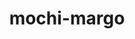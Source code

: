 ---
title: "mochi-margo"
layout: cache
categories: [package, develop-2024-10-13]
meta: {"versions": ["0.17.0"], "compilers": ["gcc@=11.1.0", "gcc@=11.4.0", "gcc@=9.4.0", "oneapi@=2024.2.1"], "oss": ["ubuntu20.04", "ubuntu22.04"], "platforms": ["linux"], "targets": ["neoverse_v1", "neoverse_v2", "ppc64le", "x86_64_v3"], "stacks": ["data-vis-sdk", "e4s", "e4s-neoverse-v2", "e4s-neoverse_v1", "e4s-oneapi", "e4s-power", "root"], "num_specs": 10, "num_specs_by_stack": {"root": 10, "e4s-power": 1, "data-vis-sdk": 2, "e4s-neoverse_v1": 2, "e4s-neoverse-v2": 1, "e4s": 2, "e4s-oneapi": 2}}
spec_details: [{"hash": "prbk5crdmo36dshs6ybucs2ip3q7imhn", "compiler": "gcc@=9.4.0", "versions": ["0.17.0"], "os": "ubuntu20.04", "platform": "linux", "target": "ppc64le", "variants": ["build_system=autotools"], "stacks": ["root", "e4s-power"], "size": "-", "tarball": "https://binaries.spack.io/develop-2024-10-13/build_cache/linux-ubuntu20.04-ppc64le/gcc-9.4.0/mochi-margo-0.17.0/linux-ubuntu20.04-ppc64le-gcc-9.4.0-mochi-margo-0.17.0-prbk5crdmo36dshs6ybucs2ip3q7imhn.spack"}, {"hash": "3w77ga4fb5doqfxbzhkw7qhflxfs2x5o", "compiler": "gcc@=11.1.0", "versions": ["0.17.0"], "os": "ubuntu20.04", "platform": "linux", "target": "x86_64_v3", "variants": ["build_system=autotools"], "stacks": ["data-vis-sdk", "root"], "size": "-", "tarball": "https://binaries.spack.io/develop-2024-10-13/build_cache/linux-ubuntu20.04-x86_64_v3/gcc-11.1.0/mochi-margo-0.17.0/linux-ubuntu20.04-x86_64_v3-gcc-11.1.0-mochi-margo-0.17.0-3w77ga4fb5doqfxbzhkw7qhflxfs2x5o.spack"}, {"hash": "3n3pfdujl7canqpz5zagmehkhvi3wjm4", "compiler": "gcc@=11.1.0", "versions": ["0.17.0"], "os": "ubuntu20.04", "platform": "linux", "target": "x86_64_v3", "variants": ["build_system=autotools"], "stacks": ["data-vis-sdk", "root"], "size": "-", "tarball": "https://binaries.spack.io/develop-2024-10-13/build_cache/linux-ubuntu20.04-x86_64_v3/gcc-11.1.0/mochi-margo-0.17.0/linux-ubuntu20.04-x86_64_v3-gcc-11.1.0-mochi-margo-0.17.0-3n3pfdujl7canqpz5zagmehkhvi3wjm4.spack"}, {"hash": "dyduif2rn4llvy7pq56ys43cybsq52ut", "compiler": "gcc@=11.4.0", "versions": ["0.17.0"], "os": "ubuntu22.04", "platform": "linux", "target": "neoverse_v1", "variants": ["build_system=autotools"], "stacks": ["root", "e4s-neoverse_v1"], "size": "-", "tarball": "https://binaries.spack.io/develop-2024-10-13/build_cache/linux-ubuntu22.04-neoverse_v1/gcc-11.4.0/mochi-margo-0.17.0/linux-ubuntu22.04-neoverse_v1-gcc-11.4.0-mochi-margo-0.17.0-dyduif2rn4llvy7pq56ys43cybsq52ut.spack"}, {"hash": "shhhzth6hvgfvi5xa6cyhhdp7rpev7gv", "compiler": "gcc@=11.4.0", "versions": ["0.17.0"], "os": "ubuntu22.04", "platform": "linux", "target": "neoverse_v1", "variants": ["build_system=autotools"], "stacks": ["root", "e4s-neoverse_v1"], "size": "-", "tarball": "https://binaries.spack.io/develop-2024-10-13/build_cache/linux-ubuntu22.04-neoverse_v1/gcc-11.4.0/mochi-margo-0.17.0/linux-ubuntu22.04-neoverse_v1-gcc-11.4.0-mochi-margo-0.17.0-shhhzth6hvgfvi5xa6cyhhdp7rpev7gv.spack"}, {"hash": "6m2crgku54r6f7mqubi5eyfj3ekr3x7l", "compiler": "gcc@=11.4.0", "versions": ["0.17.0"], "os": "ubuntu22.04", "platform": "linux", "target": "neoverse_v2", "variants": ["build_system=autotools"], "stacks": ["e4s-neoverse-v2", "root"], "size": "-", "tarball": "https://binaries.spack.io/develop-2024-10-13/build_cache/linux-ubuntu22.04-neoverse_v2/gcc-11.4.0/mochi-margo-0.17.0/linux-ubuntu22.04-neoverse_v2-gcc-11.4.0-mochi-margo-0.17.0-6m2crgku54r6f7mqubi5eyfj3ekr3x7l.spack"}, {"hash": "pvkkco2dw7faabwke7xij24mkla6rxit", "compiler": "gcc@=11.4.0", "versions": ["0.17.0"], "os": "ubuntu22.04", "platform": "linux", "target": "x86_64_v3", "variants": ["build_system=autotools"], "stacks": ["e4s", "root"], "size": "-", "tarball": "https://binaries.spack.io/develop-2024-10-13/build_cache/linux-ubuntu22.04-x86_64_v3/gcc-11.4.0/mochi-margo-0.17.0/linux-ubuntu22.04-x86_64_v3-gcc-11.4.0-mochi-margo-0.17.0-pvkkco2dw7faabwke7xij24mkla6rxit.spack"}, {"hash": "nxivuthlaubo7muwf4m3b46anutdiobv", "compiler": "gcc@=11.4.0", "versions": ["0.17.0"], "os": "ubuntu22.04", "platform": "linux", "target": "x86_64_v3", "variants": ["build_system=autotools"], "stacks": ["e4s", "root"], "size": "-", "tarball": "https://binaries.spack.io/develop-2024-10-13/build_cache/linux-ubuntu22.04-x86_64_v3/gcc-11.4.0/mochi-margo-0.17.0/linux-ubuntu22.04-x86_64_v3-gcc-11.4.0-mochi-margo-0.17.0-nxivuthlaubo7muwf4m3b46anutdiobv.spack"}, {"hash": "vtdfttbamohbt6rfobglqljx55tyopx4", "compiler": "oneapi@=2024.2.1", "versions": ["0.17.0"], "os": "ubuntu22.04", "platform": "linux", "target": "x86_64_v3", "variants": ["build_system=autotools"], "stacks": ["e4s-oneapi", "root"], "size": "-", "tarball": "https://binaries.spack.io/develop-2024-10-13/build_cache/linux-ubuntu22.04-x86_64_v3/oneapi-2024.2.1/mochi-margo-0.17.0/linux-ubuntu22.04-x86_64_v3-oneapi-2024.2.1-mochi-margo-0.17.0-vtdfttbamohbt6rfobglqljx55tyopx4.spack"}, {"hash": "q3v7b3abgqzdumqiuplkudusonlk5x3k", "compiler": "oneapi@=2024.2.1", "versions": ["0.17.0"], "os": "ubuntu22.04", "platform": "linux", "target": "x86_64_v3", "variants": ["build_system=autotools"], "stacks": ["e4s-oneapi", "root"], "size": "-", "tarball": "https://binaries.spack.io/develop-2024-10-13/build_cache/linux-ubuntu22.04-x86_64_v3/oneapi-2024.2.1/mochi-margo-0.17.0/linux-ubuntu22.04-x86_64_v3-oneapi-2024.2.1-mochi-margo-0.17.0-q3v7b3abgqzdumqiuplkudusonlk5x3k.spack"}]
---
